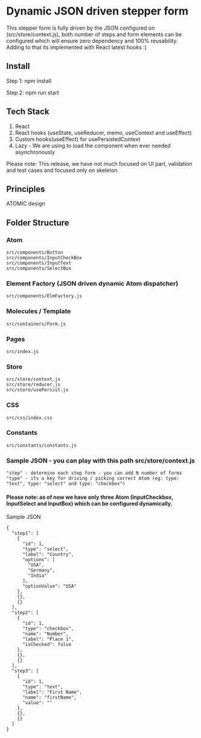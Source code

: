  # Dynamic JSON driven stepper form

This stepper form is fully driven by the JSON configured on (src/store/context.js), both number of steps and form elements can be configured which will ensure zero dependency and 100% reusability. Adding to that its implemented with React latest hooks :)

## Install     
Step 1: npm install

Step 2: npm run start

##  Tech Stack
1. React
2. React hooks (useState, useReducer, memo, useContext and useEffect) 
4. Custom hooks(useEffect) for usePersistedContext 
5. Lazy - We are using to load the component when ever needed asynchronously 

Please note: This release, we have not much focused on UI part, validation and test cases and focused only on skeleton.

## Principles
ATOMIC design

## Folder Structure 

### Atom
    src/components/Button
    src/components/InputCheckBox
    src/components/InputText
    src/components/SelectBox

### Element Factory (JSON driven dynamic Atom dispatcher)
    src/components/ElmFactory.js 

### Molecules / Template
    src/containers/Form.js

### Pages
    src/index.js

### Store
    src/store/context.js
    src/store/reducer.js
    src/store/usePersist.js
### CSS
    src/css/index.css

### Constants
    src/constants/constants.js

### Sample JSON - you can play with this path src/store/context.js

```
"step" - determine each step form - you can add N number of forms
"type" - its a key for driving / picking correct Atom (eg: type: "text", type: "select" and type: "checkbox")
```

#### Please note: as of now we have only three Atom (InputCheckbox, InputSelect and InputBox) which can be configured dynamically. 

Sample JSON
```
{
  "step1": [
    {
      "id": 1,
      "type": "select",
      "label": "Country",
      "options": [
        "USA",
        "Germany",
        "India"
      ],
      "optionValue": "USA"
    },
    {},
    {}
  ],
  "step2": [
    {
      "id": 1,
      "type": "checkbox",
      "name": "Number",
      "label": "Place 1",
      "isChecked": false
    },
    {},
    {}
  ],
  "step3": [
    {
      "id": 1,
      "type": "text",
      "label": "First Name",
      "name": "firstName",
      "value": ""
    },
    {},
    {}
  ]
}
```
